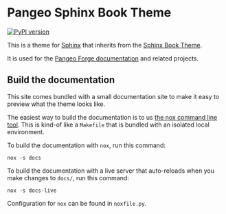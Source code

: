 # Pangeo Sphinx Book Theme

[![PyPI version](https://badge.fury.io/py/pangeo-sphinx-book-theme.svg)](https://badge.fury.io/py/pangeo-sphinx-book-theme)

This is a theme for [Sphinx](http://sphinx-doc.org/) that inherits from the
[Sphinx Book Theme](https://github.com/executablebooks/sphinx-book-theme).

It is used for the [Pangeo Forge documentation](https://pangeo-forge.readthedocs.io/en/latest/) and related projects.

## Build the documentation

This site comes bundled with a small documentation site to make it easy to preview what the theme looks like.

The easiest way to build the documentation is to us [the nox command line tool](https://nox.thea.codes/).
This is kind-of like a `Makefile` that is bundled with an isolated local environment.

To build the documentation with `nox`, run this command:

```
nox -s docs
```

To build the documentation with a live server that auto-reloads when you make changes to `docs/`, run this command:

```
nox -s docs-live
```

Configuration for `nox` can be found in `noxfile.py`.
